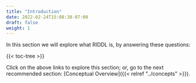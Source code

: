 ```yaml
---
title: "Introduction"
date: 2022-02-24T15:08:30-07:00
draft: false
weight: 1
---
```


In this section we will explore what RIDDL is, by answering these questions:

{{< toc-tree >}}

Click on the above links to explore this section; or, go to the next recommended
section: [Conceptual Overview]({{< relref "../concepts" >}}).